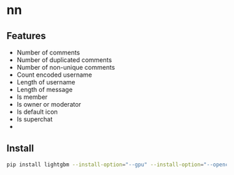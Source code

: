 # nn

## Features

- Number of comments
- Number of duplicated comments
- Number of non-unique comments
- Count encoded username
- Length of username
- Length of message
- Is member
- Is owner or moderator
- Is default icon
- Is superchat
-

## Install

```bash
pip install lightgbm --install-option="--gpu" --install-option="--opencl-include-dir=/opt/cuda-10.2/include" --install-option="--opencl-library=/opt/cuda-10.2/lib64/libOpenCL.so"
```
